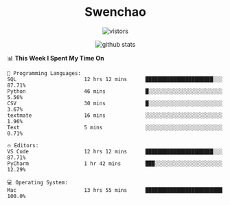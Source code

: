 <h1 align="center">Swenchao</h3>

<p align="center">
  <img src="https://visitor-badge.glitch.me/badge?page_id=Swenchao" alt="vistors" />
</p>

<p align="center">
  <img src="https://github-readme-stats.vercel.app/api?username=Swenchao&count_private=true&show_icons=true&theme=vue-dark&hide_title=true" alt="github stats" />
</p>

<!--START_SECTION:waka-->
📊 **This Week I Spent My Time On** 

```text
💬 Programming Languages: 
SQL                      12 hrs 12 mins      ██████████████████████░░░   87.71% 
Python                   46 mins             █░░░░░░░░░░░░░░░░░░░░░░░░   5.56% 
CSV                      30 mins             █░░░░░░░░░░░░░░░░░░░░░░░░   3.67% 
textmate                 16 mins             ░░░░░░░░░░░░░░░░░░░░░░░░░   1.96% 
Text                     5 mins              ░░░░░░░░░░░░░░░░░░░░░░░░░   0.71%

🔥 Editors: 
VS Code                  12 hrs 12 mins      ██████████████████████░░░   87.71% 
PyCharm                  1 hr 42 mins        ███░░░░░░░░░░░░░░░░░░░░░░   12.29%

💻 Operating System: 
Mac                      13 hrs 55 mins      █████████████████████████   100.0%

```


<!--END_SECTION:waka-->
